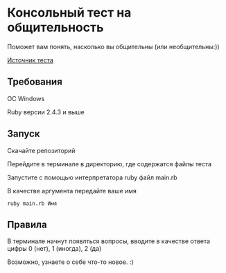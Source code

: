 # Консольный тест на общительность

Поможет вам понять, насколько вы общительны (или необщительны:))

[Источник теста](http://syntone.ru/psytesty/vash-uroven-obshhitelnosti/)

## Требования

ОС Windows

Ruby версии 2.4.3 и выше

## Запуск

Скачайте репозиторий

Перейдите в терминале в директорию, где содержатся файлы теста

Запустите с помощью интерпретатора ruby файл main.rb 

В качестве аргумента передайте ваше имя

```ruby main.rb Имя```

## Правила

В терминале начнут появлться вопросы, вводите в качестве ответа цифры 0 (нет), 1 (иногда), 2 (да)

Возможно, узнаете о себе что-то новое. :)
